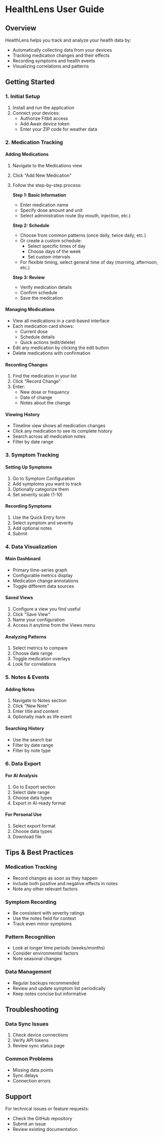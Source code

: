# HealthLens User Guide

## Overview

HealthLens helps you track and analyze your health data by:
- Automatically collecting data from your devices
- Tracking medication changes and their effects
- Recording symptoms and health events
- Visualizing correlations and patterns

## Getting Started

### 1. Initial Setup
1. Install and run the application
2. Connect your devices:
   - Authorize Fitbit access
   - Add Awair device token
   - Enter your ZIP code for weather data

### 2. Medication Tracking

#### Adding Medications
1. Navigate to the Medications view
2. Click "Add New Medication"
3. Follow the step-by-step process:
   
   **Step 1: Basic Information**
   - Enter medication name
   - Specify dose amount and unit
   - Select administration route (by mouth, injection, etc.)

   **Step 2: Schedule**
   - Choose from common patterns (once daily, twice daily, etc.)
   - Or create a custom schedule:
     - Select specific times of day
     - Choose days of the week
     - Set custom intervals
   - For flexible timing, select general time of day (morning, afternoon, etc.)

   **Step 3: Review**
   - Verify medication details
   - Confirm schedule
   - Save the medication

#### Managing Medications
- View all medications in a card-based interface
- Each medication card shows:
  - Current dose
  - Schedule details
  - Quick actions (edit/delete)
- Edit any medication by clicking the edit button
- Delete medications with confirmation

#### Recording Changes
1. Find the medication in your list
2. Click "Record Change"
3. Enter:
   - New dose or frequency
   - Date of change
   - Notes about the change

#### Viewing History
- Timeline view shows all medication changes
- Click any medication to see its complete history
- Search across all medication notes
- Filter by date range

### 3. Symptom Tracking

#### Setting Up Symptoms
1. Go to Symptom Configuration
2. Add symptoms you want to track
3. Optionally categorize them
4. Set severity scale (1-10)

#### Recording Symptoms
1. Use the Quick Entry form
2. Select symptom and severity
3. Add optional notes
4. Submit

### 4. Data Visualization

#### Main Dashboard
- Primary time-series graph
- Configurable metrics display
- Medication change annotations
- Toggle different data sources

#### Saved Views
1. Configure a view you find useful
2. Click "Save View"
3. Name your configuration
4. Access it anytime from the Views menu

#### Analyzing Patterns
1. Select metrics to compare
2. Choose date range
3. Toggle medication overlays
4. Look for correlations

### 5. Notes & Events

#### Adding Notes
1. Navigate to Notes section
2. Click "New Note"
3. Enter title and content
4. Optionally mark as life event

#### Searching History
- Use the search bar
- Filter by date range
- Filter by note type

### 6. Data Export

#### For AI Analysis
1. Go to Export section
2. Select date range
3. Choose data types
4. Export in AI-ready format

#### For Personal Use
1. Select export format
2. Choose data types
3. Download file

## Tips & Best Practices

### Medication Tracking
- Record changes as soon as they happen
- Include both positive and negative effects in notes
- Note any other relevant factors

### Symptom Recording
- Be consistent with severity ratings
- Use the notes field for context
- Track even minor symptoms

### Pattern Recognition
- Look at longer time periods (weeks/months)
- Consider environmental factors
- Note seasonal changes

### Data Management
- Regular backups recommended
- Review and update symptom list periodically
- Keep notes concise but informative

## Troubleshooting

### Data Sync Issues
1. Check device connections
2. Verify API tokens
3. Review sync status page

### Common Problems
- Missing data points
- Sync delays
- Connection errors

## Support

For technical issues or feature requests:
- Check the GitHub repository
- Submit an issue
- Review existing documentation 